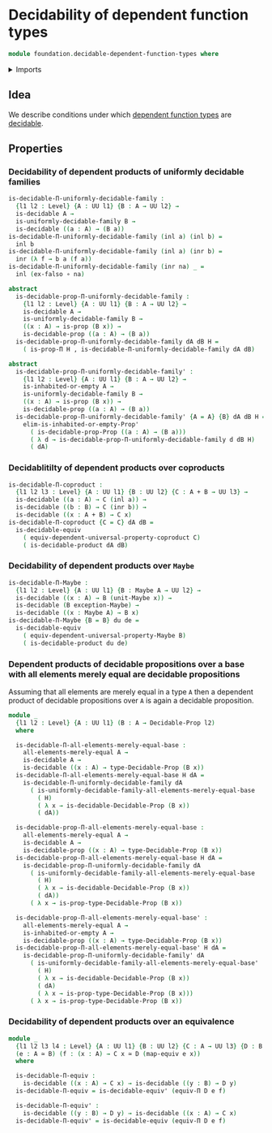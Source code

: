 # Decidability of dependent function types

```agda
module foundation.decidable-dependent-function-types where
```

<details><summary>Imports</summary>

```agda
open import foundation.decidable-propositions
open import foundation.decidable-types
open import foundation.dependent-pair-types
open import foundation.functoriality-dependent-function-types
open import foundation.irrefutable-equality
open import foundation.maybe
open import foundation.mere-equality
open import foundation.propositions
open import foundation.uniformly-decidable-type-families
open import foundation.universal-property-coproduct-types
open import foundation.universal-property-maybe
open import foundation.universe-levels

open import foundation-core.coproduct-types
open import foundation-core.empty-types
open import foundation-core.equivalences
open import foundation-core.function-types

open import logic.propositionally-decidable-types
```

</details>

## Idea

We describe conditions under which
[dependent function types](foundation.dependent-function-types.md) are
[decidable](foundation.decidable-types.md).

## Properties

### Decidability of dependent products of uniformly decidable families

```agda
is-decidable-Π-uniformly-decidable-family :
  {l1 l2 : Level} {A : UU l1} {B : A → UU l2} →
  is-decidable A →
  is-uniformly-decidable-family B →
  is-decidable ((a : A) → (B a))
is-decidable-Π-uniformly-decidable-family (inl a) (inl b) =
  inl b
is-decidable-Π-uniformly-decidable-family (inl a) (inr b) =
  inr (λ f → b a (f a))
is-decidable-Π-uniformly-decidable-family (inr na) _ =
  inl (ex-falso ∘ na)

abstract
  is-decidable-prop-Π-uniformly-decidable-family :
    {l1 l2 : Level} {A : UU l1} {B : A → UU l2} →
    is-decidable A →
    is-uniformly-decidable-family B →
    ((x : A) → is-prop (B x)) →
    is-decidable-prop ((a : A) → (B a))
  is-decidable-prop-Π-uniformly-decidable-family dA dB H =
    ( is-prop-Π H , is-decidable-Π-uniformly-decidable-family dA dB)

abstract
  is-decidable-prop-Π-uniformly-decidable-family' :
    {l1 l2 : Level} {A : UU l1} {B : A → UU l2} →
    is-inhabited-or-empty A →
    is-uniformly-decidable-family B →
    ((x : A) → is-prop (B x)) →
    is-decidable-prop ((a : A) → (B a))
  is-decidable-prop-Π-uniformly-decidable-family' {A = A} {B} dA dB H =
    elim-is-inhabited-or-empty-Prop'
      ( is-decidable-prop-Prop ((a : A) → (B a)))
      ( λ d → is-decidable-prop-Π-uniformly-decidable-family d dB H)
      ( dA)
```

### Decidablitilty of dependent products over coproducts

```agda
is-decidable-Π-coproduct :
  {l1 l2 l3 : Level} {A : UU l1} {B : UU l2} {C : A + B → UU l3} →
  is-decidable ((a : A) → C (inl a)) →
  is-decidable ((b : B) → C (inr b)) →
  is-decidable ((x : A + B) → C x)
is-decidable-Π-coproduct {C = C} dA dB =
  is-decidable-equiv
    ( equiv-dependent-universal-property-coproduct C)
    ( is-decidable-product dA dB)
```

### Decidability of dependent products over `Maybe`

```agda
is-decidable-Π-Maybe :
  {l1 l2 : Level} {A : UU l1} {B : Maybe A → UU l2} →
  is-decidable ((x : A) → B (unit-Maybe x)) →
  is-decidable (B exception-Maybe) →
  is-decidable ((x : Maybe A) → B x)
is-decidable-Π-Maybe {B = B} du de =
  is-decidable-equiv
    ( equiv-dependent-universal-property-Maybe B)
    ( is-decidable-product du de)
```

### Dependent products of decidable propositions over a base with all elements merely equal are decidable propositions

Assuming that all elements are merely equal in a type `A` then a dependent
product of decidable propositions over `A` is again a decidable proposition.

```agda
module _
  {l1 l2 : Level} {A : UU l1} (B : A → Decidable-Prop l2)
  where

  is-decidable-Π-all-elements-merely-equal-base :
    all-elements-merely-equal A →
    is-decidable A →
    is-decidable ((x : A) → type-Decidable-Prop (B x))
  is-decidable-Π-all-elements-merely-equal-base H dA =
    is-decidable-Π-uniformly-decidable-family dA
      ( is-uniformly-decidable-family-all-elements-merely-equal-base
        ( H)
        ( λ x → is-decidable-Decidable-Prop (B x))
        ( dA))

  is-decidable-prop-Π-all-elements-merely-equal-base :
    all-elements-merely-equal A →
    is-decidable A →
    is-decidable-prop ((x : A) → type-Decidable-Prop (B x))
  is-decidable-prop-Π-all-elements-merely-equal-base H dA =
    is-decidable-prop-Π-uniformly-decidable-family dA
      ( is-uniformly-decidable-family-all-elements-merely-equal-base
        ( H)
        ( λ x → is-decidable-Decidable-Prop (B x))
        ( dA))
      ( λ x → is-prop-type-Decidable-Prop (B x))

  is-decidable-prop-Π-all-elements-merely-equal-base' :
    all-elements-merely-equal A →
    is-inhabited-or-empty A →
    is-decidable-prop ((x : A) → type-Decidable-Prop (B x))
  is-decidable-prop-Π-all-elements-merely-equal-base' H dA =
    is-decidable-prop-Π-uniformly-decidable-family' dA
      ( is-uniformly-decidable-family-all-elements-merely-equal-base'
        ( H)
        ( λ x → is-decidable-Decidable-Prop (B x))
        ( dA)
        ( λ x → is-prop-type-Decidable-Prop (B x)))
      ( λ x → is-prop-type-Decidable-Prop (B x))
```

### Decidability of dependent products over an equivalence

```agda
module _
  {l1 l2 l3 l4 : Level} {A : UU l1} {B : UU l2} {C : A → UU l3} {D : B → UU l4}
  (e : A ≃ B) (f : (x : A) → C x ≃ D (map-equiv e x))
  where

  is-decidable-Π-equiv :
    is-decidable ((x : A) → C x) → is-decidable ((y : B) → D y)
  is-decidable-Π-equiv = is-decidable-equiv' (equiv-Π D e f)

  is-decidable-Π-equiv' :
    is-decidable ((y : B) → D y) → is-decidable ((x : A) → C x)
  is-decidable-Π-equiv' = is-decidable-equiv (equiv-Π D e f)
```
